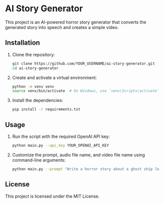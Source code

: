 # AI Story Generator

This project is an AI-powered horror story generator that converts the generated story into speech and creates a simple video.

## Installation

1. Clone the repository:
    ```bash
    git clone https://github.com/YOUR_USERNAME/ai-story-generator.git
    cd ai-story-generator
    ```

2. Create and activate a virtual environment:
    ```bash
    python -m venv venv
    source venv/bin/activate  # On Windows, use `venv\Scripts\activate`
    ```

3. Install the dependencies:
    ```bash
    pip install -r requirements.txt
    ```

## Usage

1. Run the script with the required OpenAI API key:
    ```bash
    python main.py --api_key YOUR_OPENAI_API_KEY
    ```

2. Customize the prompt, audio file name, and video file name using command-line arguments:
    ```bash
    python main.py --prompt "Write a horror story about a ghost ship lost at sea." --api_key YOUR_OPENAI_API_KEY --audio_file ghost_ship.mp3 --video_file ghost_ship_video.avi
    ```

## License

This project is licensed under the MIT License.
